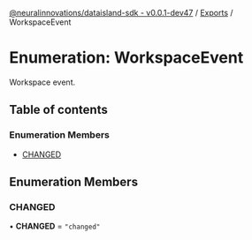 [@neuralinnovations/dataisland-sdk - v0.0.1-dev47](../../README.md) / [Exports](../modules.md) / WorkspaceEvent

# Enumeration: WorkspaceEvent

Workspace event.

## Table of contents

### Enumeration Members

- [CHANGED](WorkspaceEvent.md#changed)

## Enumeration Members

### CHANGED

• **CHANGED** = ``"changed"``
